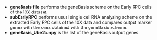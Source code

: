 - **geneBasis file** performs the geneBasis scheme on the Early RPC cells of the 10X dataset. 
- **subEarlyRPC** performs usual single cell RNA analysing scheme on the extracted Early RPC cells of the 10X data and compares output marker genes with the ones obtained with the geneBasis scheme. 
- **geneBasis_Ube2c.npy** is the list of the geneBasis output genes. 
